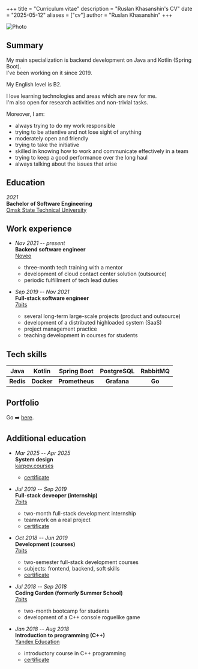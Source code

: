 +++
title = "Curriculum vitae"
description = "Ruslan Khasanshin's CV"
date = "2025-05-12"
aliases = ["cv"]
author = "Ruslan Khasanshin"
+++

![Photo](/images/photo.png)

## Summary

My main specialization is backend development on Java and Kotlin (Spring Boot).\
I've been working on it since 2019.

My English level is B2.

I love learning technologies and areas which are new for me.\
I'm also open for research activities and non-trivial tasks.

Moreover, I am:
- always trying to do my work responsible
- trying to be attentive and not lose sight of anything
- moderately open and friendly
- trying to take the initiative
- skilled in knowing how to work and communicate effectively in a team
- trying to keep a good performance over the long haul
- always talking about the issues that arise

## Education

*2021*\
**Bachelor of Software Engineering**\
[Omsk State Technical University](https://omgtu.ru/english)

## Work experience

- *Nov 2021 -- present*\
  **Backend software engineer**\
  [Noveo](https://noveogroup.com)
  - three-month tech training with a mentor
  - development of cloud contact center solution (outsource)
  - periodic fulfillment of tech lead duties

- *Sep 2019 -- Nov 2021*\
  **Full-stack software engineer**\
  [7bits](https://7bits.it/)
  - several long-term large-scale projects (product and outsource)
  - development of a distributed highloaded system (SaaS)
  - project management practice
  - teaching development in courses for students

## Tech skills

|   Java    |   Kotlin   |  Spring Boot   | PostgreSQL  | **RabbitMQ** |
|:---------:|:----------:|:--------------:|:-----------:|:------------:|
| **Redis** | **Docker** | **Prometheus** | **Grafana** |    **Go**    |

## Portfolio

Go ➡️ [here](/portfolio).

## Additional education

- *Mar 2025 -- Apr 2025*\
  **System design**\
  [karpov.courses](https://karpov.courses/systemdesign)
  - [certificate](https://drive.google.com/file/d/1ihS1ptb-Cnh_o4FjtVg2g3Mqhxd3Uy0Z/view)

- *Jul 2019 -- Sep 2019*\
  **Full-stack deveoper (internship)**\
  [7bits](https://internship.itlft.ru)
  - two-month full-stack development internship
  - teamwork on a real project
  - [certificate](https://drive.google.com/file/d/1KyqLdlHFrag7zAbUZvgwgCcckZKdk_O0/view)

- *Oct 2018 -- Jun 2019*\
  **Development (courses)**\
  [7bits](https://courses.itlft.ru/development)
  - two-semester full-stack development courses
  - subjects: frontend, backend, soft skills
  - [certificate](https://drive.google.com/file/d/1-zEE8Zy9r200uSdMm3cD4ih4FcASuihl/view)

- *Jul 2018 -- Sep 2018*\
  **Coding Garden (formerly Summer School)**\
  [7bits](https://gardens.itlft.ru/development)
  - two-month bootcamp for students
  - development of a C++ console roguelike game

- *Jan 2018 -- Aug 2018*\
  **Introduction to programming (C++)**\
  [Yandex Education](https://education.yandex.ru)
  - introductory course in C++ programming
  - [certificate](https://drive.google.com/file/d/1QI4D7auBt7NFWnGPSnsSB6TYm0VLg-0y/view)
